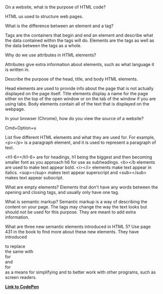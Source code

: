 On a website, what is the purpose of HTML code?

HTML us used to structure web pages.

What is the difference between an element and a tag?

Tags are the containers that begin and end an element and describe what the data contained within the tags will do. Elements are the tags as well as the data between the tags as a whole.

Why do we use attributes in HTML elements?

Attributes give extra information about elements, such as what language it is written in.

Describe the purpose of the head, title, and body HTML elements.

Head elements are used to provide info about the page that is not actually displayed on the page itself. Title elements display a name for the page either on the top of the open window or on the tab of the window if you are using tabs. Body elements contain all of the text that is displayed on the webpage.

In your browser (Chrome), how do you view the source of a website?

Cmd+Option+u

List five different HTML elements and what they are used for. For example, &lt;p&gt;&lt;/p&gt; is a paragraph element, and it is used to represent a paragraph of text.

 &lt;h1-6&gt;&lt;/h1-6&gt; are for headings, h1 being the biggest and then becoming smaller font as you approach h6 for use as subheadings. &lt;b>&lt;/b elements are used to make text appear bold. &lt;i&gt;&lt;/i&gt; elements make text appear in italics. &lt;sup&gt;&lt;/sup&gt; makes text appear superscript and &lt;sub&gt;&lt;/sub&gt; makes text appear subscript.

What are empty elements?
Elements that don't have any words between the opening and closing tags, and usually only have one tag.

What is semantic markup?
Semantic markup is a way of describing the content on your page. The tags may change the way the text looks but should not be used for this purpose. They are meant to add extra information.

What are three new semantic elements introduced in HTML 5? Use page 431 in the book to find more about these new elements.
They have introduced <article> to replace <div class="article"> the same with <nav> for <div id="nav"> and <aside> for <div id="sidebar"> as a means for simplifying and to better work with other programs, such as screen readers.

<b><a href="https://codepen.io/pjanks/pen/WNeJEwX">Link to CodePen</a></b>
